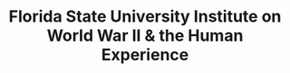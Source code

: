 ---
layout: repo
title: "Florida State University Institute on World War II & the Human Experience"
id: 1025
permalink: repos/1025/
---